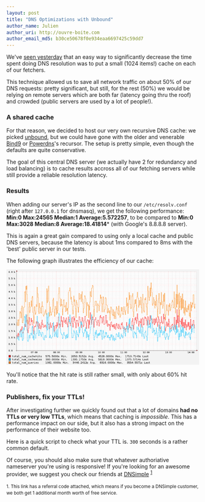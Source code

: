 ```yaml
---
layout: post
title: "DNS Optimizations with Unbound"
author_name: Julien
author_uri: http://ouvre-boite.com
author_email_md5: b30ce50678f0e934eaa6697425c59dd7
---
```


We've [seen yesterday](/dns-optimizations-with-dnsmasq/) that an easy way to significantly decrease the time spent doing DNS resolution was to put a small (1024 items!) cache on each of our fetchers.

This technique allowed us to save all network traffic on about 50% of our DNS requests: pretty significant, but still, for the rest (50%) we would be relying on remote servers which are both far (latency going thru the roof) and crowded (public servers are used by a lot of people!). 

### A shared cache

For that reason, we decided to host our very own recursive DNS cache: we picked [unbound](http://unbound.net/), but we could have gone with the older and venerable [Bind9](https://wiki.debian.org/Bind9) or [Powerdns](https://www.powerdns.com/)'s recursor.
The setup is pretty simple, even though the defaults are quite conservative.

The goal of this central DNS server (we actually have 2 for redundancy and load balancing) is to cache results accross all of our fetching servers while still provide a reliable resolution latency.

### Results

When adding our server's IP as the second line to our `/etc/resolv.conf` (right after `127.0.0.1` for dnsmasq), we get the following performance: **Min:0 Max:24565 Median:1 Average:5.572257**, to be compared to  **Min:0 Max:3028 Median:8 Average:18.41814*** (with Google's 8.8.8.8 server).

This is again a great gain compared to using only a local cache and public DNS servers, because the latency is about 1ms compared to 8ms with the 'best' public server in our tests.

The following graph illustrates the efficiency of our cache:

![Requests, hits and Misses](/images/unbound-requests-cache-miss.png)

You'll notice that the hit rate is still rather small, with only about 60% hit rate. 

### Publishers, fix your TTLs!

After investigating further we quickly found out that a lot of domains **had no TTLs or very low TTLs**, which means that caching is *impossible*. This has a performance impact on our side, but it also has a strong impact on the performance of their website too.

Here is a quick script to check what your TTL is. `300` seconds is a rather common default.

<script src="https://gist.github.com/julien51/9231364.js">
</script>

Of course, you should also make sure that whatever authoriative nameserver you're using is responsive! If you're looking for an awesome provider, we suggest you check our friends at [DNSimple](https://dnsimple.com/r/1fd305c2e2ca74) <sup id="fnref:1"><a href="#fn:1" rel="footnote">1</a></sup>

<p><small id="fn:1">1. This link has a referral code attached, which means if you become a DNSimple customer, we both get 1 additional month worth of free service.</small></p>





